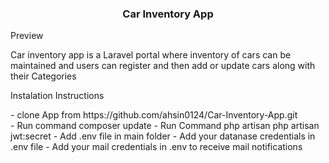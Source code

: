 <h3 align="center">Car Inventory App</h3>
<p>Preview </p>
Car inventory app is a Laravel portal where inventory of cars can be maintained and users can register and then add or update cars along with their Categories

<p>Instalation Instructions</p>
- clone App from https://github.com/ahsin0124/Car-Inventory-App.git<br>
- Run command composer update 
- Run Command php artisan php artisan jwt:secret 
- Add .env file in main folder 
- Add your datanase credentials in .env file
- Add your mail credentials in .env to receive mail notifications 
